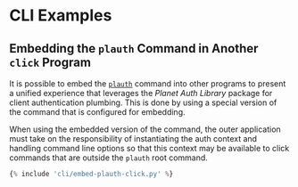 # CLI Examples

## Embedding the `plauth` Command in Another `click` Program
It is possible to embed the [`plauth`](./cli-plauth.md) command into other programs to
present a unified experience that leverages the _Planet Auth Library_
package for client authentication plumbing.  This is done by using
a special version of the command that is configured for embedding.

When using the embedded version of the command, the outer application
must take on the responsibility of instantiating the auth context and
handling command line options so that this context may be available
to click commands that are outside the `plauth` root command.

```python linenums="1"
{% include 'cli/embed-plauth-click.py' %}
```
